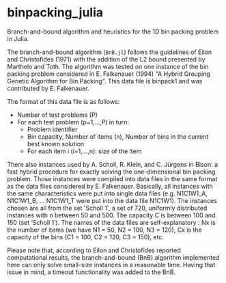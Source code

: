 # binpacking_julia
Branch-and-bound algorithm and heuristics for the 1D bin packing problem in Julia.

The branch-and-bound algorithm (`BnB.jl`) follows the guidelines of Eilon and Christofides (1971) with
the addition of the L2 bound presented by Marthelo and Toth. The algorithm was tested on one instance 
of the bin packing problem considered in E. Falkenauer (1994) "A Hybrid Grouping Genetic Algorithm for
Bin Packing". This data file is binpack1 and was contributed by E. Falkenauer.

The format of this data file is as follows:
- Number of test problems (P)  
- For each test problem (p=1,...,P) in turn:  
   * Problem identifier
   * Bin capacity, Number of items (n), Number of bins in the current
                                      best known solution
   * For each item i (i=1,...,n): size of the item
   
There also instances  used by A. Scholl, R. Klein, and C. Jürgens in Bison: a fast hybrid procedure 
for exactly solving the one-dimensional bin packing problem. Those instances were compiled into data
files in the same format as the data files considered by E. Falkenauer. Basically, all instances with
the same characteristics were put into single data files (e.g. N1C1W1_A, N1C1W1_B, ... N1C1W1_T were put
into the data file N1C1W1). The instances chosen are all from the set 'Scholl 1', a set of 720,
uniformly distributed instances with n between 50 and 500. The capacity C is between 100 and 150 (set ‘Scholl 1’).
The names of the data files are self-explanatory : Nx is the number of items (we have N1 = 50, N2 = 100, N3 = 120),
Cx is the capacity of the bins (C1 = 100, C2 = 120, C3 = 150), etc.
   
   
Please note that, according to Eilon and Christofides reported computational results, the 
branch-and-bound (BnB) algorithm implemented here can only solve small-size instances in a
reasonable time. Having that issue in mind, a timeout functionality was added to the BnB.
